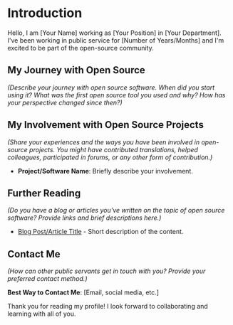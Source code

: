 <!-- SPDX-FileCopyrightText: 2021-2025 DINUM <floss@numerique.gouv.fr> -->
<!-- SPDX-FileCopyrightText: 2024-2025 Université Grenoble Alpes -->
<!-- SPDX-License-Identifier: CC-BY-4.0 -->
<!-- SPDX-License-Identifier: Etalab-2.0 -->

# Introduction

Hello, I am [Your Name] working as [Your Position] in [Your Department]. I've been working in public service for [Number of Years/Months] and I'm excited to be part of the open-source community.

## My Journey with Open Source

_(Describe your journey with open source software. When did you start using it? What was the first open source tool you used and why? How has your perspective changed since then?)_

## My Involvement with Open Source Projects

_(Share your experiences and the ways you have been involved in open-source projects. You might have contributed translations, helped colleagues, participated in forums, or any other form of contribution.)_

- **Project/Software Name**: Briefly describe your involvement.

## Further Reading

_(Do you have a blog or articles you've written on the topic of open source software? Provide links and brief descriptions here.)_

- [Blog Post/Article Title](link) - Short description of the content.

## Contact Me

_(How can other public servants get in touch with you? Provide your preferred contact method.)_

**Best Way to Contact Me**: [Email, social media, etc.]

Thank you for reading my profile! I look forward to collaborating and learning with all of you.
